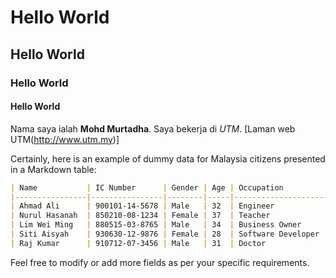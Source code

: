 # Hello World
## Hello World
### Hello World
#### Hello World

Nama saya ialah **Mohd Murtadha**. Saya bekerja di *UTM*. [Laman web UTM(http://www.utm.my)]

Certainly, here is an example of dummy data for Malaysia citizens presented in a Markdown table:

```markdown
| Name           | IC Number      | Gender | Age | Occupation           | City       |
|----------------|----------------|--------|-----|----------------------|------------|
| Ahmad Ali      | 900101-14-5678 | Male   | 32  | Engineer             | Kuala Lumpur|
| Nurul Hasanah  | 850210-08-1234 | Female | 37  | Teacher              | Penang     |
| Lim Wei Ming   | 880515-03-8765 | Male   | 34  | Business Owner       | Johor Bahru |
| Siti Aisyah    | 930630-12-9876 | Female | 28  | Software Developer   | Kuala Lumpur|
| Raj Kumar      | 910712-07-3456 | Male   | 31  | Doctor               | Ipoh       |
```

Feel free to modify or add more fields as per your specific requirements.
